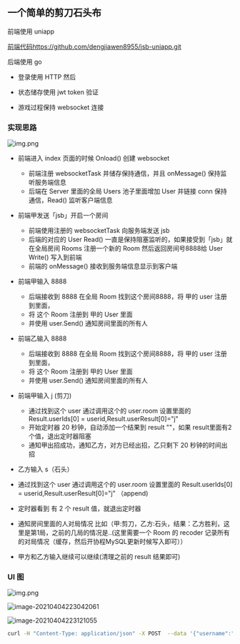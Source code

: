 ## 一个简单的剪刀石头布
前端使用 uniapp

[前端代码https://github.com/dengjiawen8955/jsb-uniapp.git](https://github.com/dengjiawen8955/jsb-uniapp.git)

后端使用 go

* 登录使用 HTTP 然后

* 状态储存使用 jwt token  验证

* 游戏过程保持 websocket 连接
### 实现思路
![img.png](README.assets/img.png)

* 前端进入 index 页面的时候 Onload() 创建 websocket
  * 前端注册 websocketTask 并储存保持通信，并且 onMessage() 保持监听服务端信息
  * 后端在 Server 里面的全局 Users 池子里面增加 User 并链接 conn 保持通信，Read() 监听客户端信息
* 前端甲发送「jsb」开启一个房间
  * 前端使用注册的 websocketTask 向服务端发送 jsb
  * 后端的对应的 User Read() 一直是保持阻塞监听的，如果接受到「jsb」就在全局房间 Rooms 注册一个新的 Room 然后返回房间号8888给  User  Write() 写入到前端
  * 前端的 onMessage() 接收到服务端信息显示到客户端

* 前端甲输入 8888 
  * 后端接收到 8888 在全局 Room 找到这个房间8888，将 甲的 user 注册到里面，
  * 将 这个 Room 注册到 甲的 User 里面
  * 并使用 user.Send() 通知房间里面的所有人
* 前端乙输入 8888
  * 后端接收到 8888 在全局 Room 找到这个房间8888，将 甲的 user 注册到里面，
  * 将 这个 Room 注册到 甲的 User 里面
  * 并使用 user.Send() 通知房间里面的所有人
* 前端甲输入 j (剪刀)
  * 通过找到这个 user 通过调用这个的 user.room 设置里面的 Result.userIds[0] = userid,Result.userResult[0]="j" 
  * 开始定时器 20 秒钟，自动添加一个结果到 result ""，如果 result里面有2个值，退出定时器阻塞
  * 通知甲出招成功，通知乙方，对方已经出招，乙只剩下 20 秒钟的时间出招
* 乙方输入 s（石头）
* 通过找到这个 user 通过调用这个的 user.room 设置里面的 Result.userIds[0] = userid,Result.userResult[0]="j" （append)
* 定时器看到 有 2 个 result 值，就退出定时器
* 通知房间里面的人对局情况 比如（甲:剪刀，乙方:石头，结果：乙方胜利，这里是第1局，之前的几局的情况是..(这里需要一个 Room 的 recoder 记录所有的对局情况（缓存，然后开协程MySQL更新时候写入即可））
* 甲方和乙方输入继续可以继续(清理之前的 result 结果即可)

### UI 图

![img.png](README.assets/img2.png)


![image-20210404223042061](README.assets/image-20210404223042061.png)


![image-20210404223121055](README.assets/image-20210404223121055.png)
```bash
curl -H "Content-Type: application/json" -X POST  --data '{"username":"admin","password":"admin"}' http://127.0.0.1:9006/jsb/login
```
